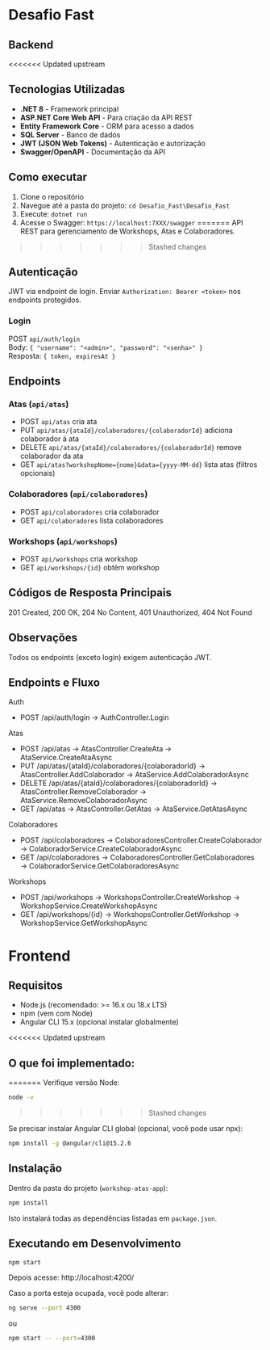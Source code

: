 # Desafio Fast

## Backend

<<<<<<< Updated upstream
## Tecnologias Utilizadas

- **.NET 8** - Framework principal
- **ASP.NET Core Web API** - Para criação da API REST
- **Entity Framework Core** - ORM para acesso a dados
- **SQL Server** - Banco de dados
- **JWT (JSON Web Tokens)** - Autenticação e autorização
- **Swagger/OpenAPI** - Documentação da API


## Como executar

1. Clone o repositório
2. Navegue até a pasta do projeto: `cd Desafio_Fast\Desafio_Fast`
3. Execute: `dotnet run`
4. Acesse o Swagger: `https://localhost:7XXX/swagger`
=======
API REST para gerenciamento de Workshops, Atas e Colaboradores.
>>>>>>> Stashed changes

## Autenticação
JWT via endpoint de login. Enviar `Authorization: Bearer <token>` nos endpoints protegidos.

### Login
POST `api/auth/login`  
Body: `{ "username": "<admin>", "password": "<senha>" }`  
Resposta: `{ token, expiresAt }`

## Endpoints

### Atas (`api/atas`)
- POST `api/atas` cria ata
- PUT `api/atas/{ataId}/colaboradores/{colaboradorId}` adiciona colaborador à ata
- DELETE `api/atas/{ataId}/colaboradores/{colaboradorId}` remove colaborador da ata
- GET `api/atas?workshopNome={nome}&data={yyyy-MM-dd}` lista atas (filtros opcionais)

### Colaboradores (`api/colaboradores`)
- POST `api/colaboradores` cria colaborador
- GET `api/colaboradores` lista colaboradores

### Workshops (`api/workshops`)
- POST `api/workshops` cria workshop
- GET `api/workshops/{id}` obtém workshop

## Códigos de Resposta Principais
201 Created, 200 OK, 204 No Content, 401 Unauthorized, 404 Not Found

## Observações
Todos os endpoints (exceto login) exigem autenticação JWT.

## Endpoints e Fluxo

Auth
- POST /api/auth/login → AuthController.Login

Atas
- POST /api/atas → AtasController.CreateAta → AtaService.CreateAtaAsync
- PUT /api/atas/{ataId}/colaboradores/{colaboradorId} → AtasController.AddColaborador → AtaService.AddColaboradorAsync
- DELETE /api/atas/{ataId}/colaboradores/{colaboradorId} → AtasController.RemoveColaborador → AtaService.RemoveColaboradorAsync
- GET /api/atas → AtasController.GetAtas → AtaService.GetAtasAsync

Colaboradores
- POST /api/colaboradores → ColaboradoresController.CreateColaborador → ColaboradorService.CreateColaboradorAsync
- GET /api/colaboradores → ColaboradoresController.GetColaboradores → ColaboradorService.GetColaboradoresAsync

Workshops
- POST /api/workshops → WorkshopsController.CreateWorkshop → WorkshopService.CreateWorkshopAsync
- GET /api/workshops/{id} → WorkshopsController.GetWorkshop → WorkshopService.GetWorkshopAsync

# Frontend

## Requisitos
- Node.js (recomendado: >= 16.x ou 18.x LTS)
- npm (vem com Node)
- Angular CLI 15.x (opcional instalar globalmente)

<<<<<<< Updated upstream
## O que foi implementado:
=======
Verifique versão Node:
```bash
node -v
```
>>>>>>> Stashed changes

Se precisar instalar Angular CLI global (opcional, você pode usar npx):
```bash
npm install -g @angular/cli@15.2.6
```

## Instalação
Dentro da pasta do projeto (`workshop-atas-app`):
```bash
npm install
```
Isto instalará todas as dependências listadas em `package.json`.

## Executando em Desenvolvimento
```bash
npm start
```
Depois acesse: http://localhost:4200/

Caso a porta esteja ocupada, você pode alterar:
```bash
ng serve --port 4300
```
ou
```bash
npm start -- --port=4300
```



